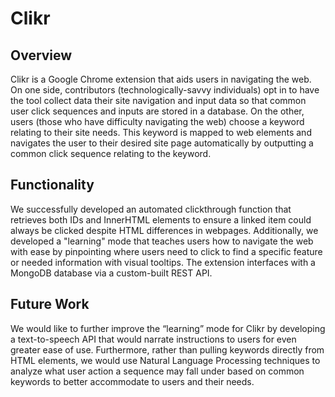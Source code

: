 # Clikr
## Overview
Clikr is a Google Chrome extension that aids users in navigating the web. On one side, contributors (technologically-savvy individuals) opt in to have the tool collect data their site navigation and input data so that common user click sequences and inputs are stored in a database. On the other, users (those who have difficulty navigating the web) choose a keyword relating to their site needs. This keyword is mapped to web elements and navigates the user to their desired site page automatically by outputting a common click sequence relating to the keyword.
## Functionality
We successfully developed an automated clickthrough function that retrieves both IDs and InnerHTML elements to ensure a linked item could always be clicked despite HTML differences in webpages. Additionally, we developed a "learning" mode that teaches users how to navigate the web with ease by pinpointing where users need to click to find a specific feature or needed information with visual tooltips. The extension interfaces with a MongoDB database via a custom-built REST API.
## Future Work
We would like to further improve the “learning” mode for Clikr by developing a text-to-speech API that would narrate instructions to users for even greater ease of use. Furthermore, rather than pulling keywords directly from HTML elements, we would use Natural Language Processing techniques to analyze what user action a sequence may fall under based on common keywords to better accommodate to users and their needs.